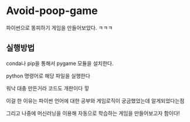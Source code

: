 # Avoid-poop-game
파이썬으로 똥피하기 게임을 만들어보았다. ㅋㅋㅋ



## 실행방법

conda나 pip을 통해서 pygame 모듈을 설치한다.

python 명령어로 해당 파일을 실행한다

워낙 대충 만든거라 코드도 개판이다 힣

이걸 한 이유는 파이썬 언어에 대한 공부와 게임로직이 궁금했었는데 알게되었다는점

그리고 나중에 머신러닝을 이용해 자동으로 학습하는 게임을 만들어보고자 함이다!